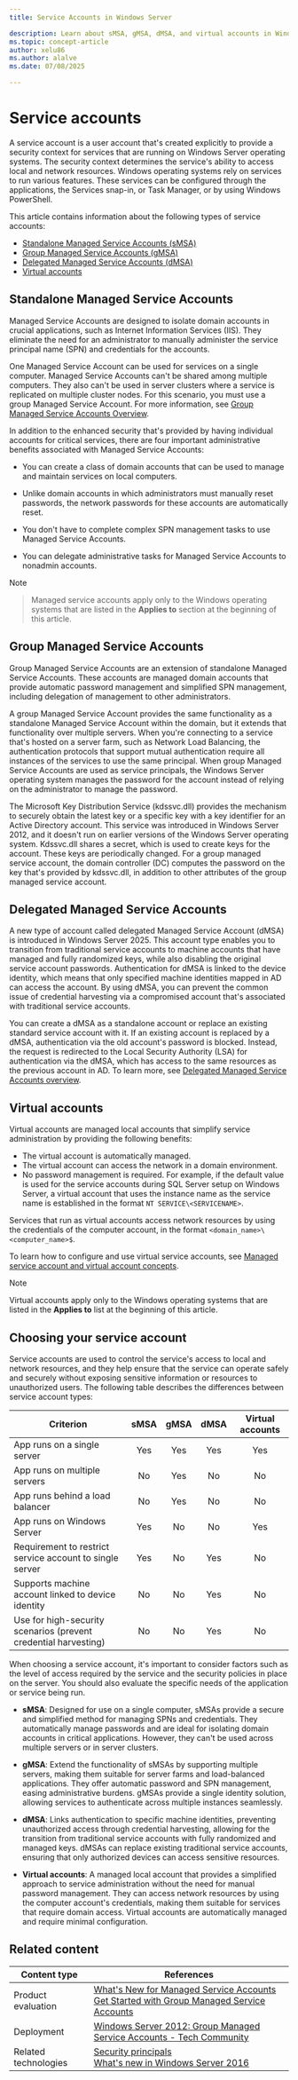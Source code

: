 ```yaml
---
title: Service Accounts in Windows Server

description: Learn about sMSA, gMSA, dMSA, and virtual accounts in Windows Server Active Directory.
ms.topic: concept-article
author: xelu86
ms.author: alalve
ms.date: 07/08/2025

---
```


# Service accounts

A service account is a user account that's created explicitly to provide a security context for services that are running on Windows Server operating systems. The security context determines the service's ability to access local and network resources. Windows operating systems rely on services to run various features. These services can be configured through the applications, the Services snap-in, or Task Manager, or by using Windows PowerShell.

This article contains information about the following types of service accounts:

- [Standalone Managed Service Accounts (sMSA)](#standalone-managed-service-accounts)
- [Group Managed Service Accounts (gMSA)](#group-managed-service-accounts)
- [Delegated Managed Service Accounts (dMSA)](#delegated-managed-service-accounts)
- [Virtual accounts](#virtual-accounts)

## Standalone Managed Service Accounts

Managed Service Accounts are designed to isolate domain accounts in crucial applications, such as Internet Information Services (IIS). They eliminate the need for an administrator to manually administer the service principal name (SPN) and credentials for the accounts.


One Managed Service Account can be used for services on a single computer. Managed Service Accounts can't be shared among multiple computers. They also can't be used in server clusters where a service is replicated on multiple cluster nodes. For this scenario, you must use a group Managed Service Account. For more information, see [Group Managed Service Accounts Overview](/previous-versions/windows/it-pro/windows-server-2012-R2-and-2012/hh831782(v=ws.11)).


In addition to the enhanced security that's provided by having individual accounts for critical services, there are four important administrative benefits associated with Managed Service Accounts:

- You can create a class of domain accounts that can be used to manage and maintain services on local computers.

- Unlike domain accounts in which administrators must manually reset passwords, the network passwords for these accounts are automatically reset.

- You don't have to complete complex SPN management tasks to use Managed Service Accounts.

- You can delegate administrative tasks for Managed Service Accounts to nonadmin accounts.

> [!NOTE]

> Managed service accounts apply only to the Windows operating systems that are listed in the **Applies to** section at the beginning of this article.


## Group Managed Service Accounts

Group Managed Service Accounts are an extension of standalone Managed Service Accounts. These accounts are managed domain accounts that provide automatic password management and simplified SPN management, including delegation of management to other administrators.

A group Managed Service Account provides the same functionality as a standalone Managed Service Account within the domain, but it extends that functionality over multiple servers. When you're connecting to a service that's hosted on a server farm, such as Network Load Balancing, the authentication protocols that support mutual authentication require all instances of the services to use the same principal. When group Managed Service Accounts are used as service principals, the Windows Server operating system manages the password for the account instead of relying on the administrator to manage the password.

 
The Microsoft Key Distribution Service (kdssvc.dll) provides the mechanism to securely obtain the latest key or a specific key with a key identifier for an Active Directory account. This service was introduced in Windows Server 2012, and it doesn't run on earlier versions of the Windows Server operating system. Kdssvc.dll shares a secret, which is used to create keys for the account. These keys are periodically changed. For a group managed service account, the domain controller (DC) computes the password on the key that's provided by kdssvc.dll, in addition to other attributes of the group managed service account.
 

## Delegated Managed Service Accounts

 
A new type of account called delegated Managed Service Account (dMSA) is introduced in Windows Server 2025. This account type enables you to transition from traditional service accounts to machine accounts that have managed and fully randomized keys, while also disabling the original service account passwords. Authentication for dMSA is linked to the device identity, which means that only specified machine identities mapped in AD can access the account. By using dMSA, you can prevent the common issue of credential harvesting via a compromised account that's associated with traditional service accounts.

You can create a dMSA as a standalone account or replace an existing standard service account with it. If an existing account is replaced by a dMSA, authentication via the old account's password is blocked. Instead, the request is redirected to the Local Security Authority (LSA) for authentication via the dMSA, which has access to the same resources as the previous account in AD. To learn more, see [Delegated Managed Service Accounts overview](/windows-server/security/delegated-managed-service-accounts/delegated-managed-service-accounts-overview).
 

## Virtual accounts

Virtual accounts are managed local accounts that simplify service administration by providing the following benefits:

- The virtual account is automatically managed.
- The virtual account can access the network in a domain environment.
- No password management is required. For example, if the default value is used for the service accounts during SQL Server setup on Windows Server, a virtual account that uses the instance name as the service name is established in the format `NT SERVICE\<SERVICENAME>`.

Services that run as virtual accounts access network resources by using the credentials of the computer account, in the format `<domain_name>\<computer_name>$`.

To learn how to configure and use virtual service accounts, see [Managed service account and virtual account concepts](/previous-versions/windows/it-pro/windows-server-2008-r2-and-2008/dd548356(v=ws.10)#managed-service-account-and-virtual-account-concepts).

> [!NOTE]
> Virtual accounts apply only to the Windows operating systems that are listed in the **Applies to** list at the beginning of this article.

## Choosing your service account

 
Service accounts are used to control the service's access to local and network resources, and they help ensure that the service can operate safely and securely without exposing sensitive information or resources to unauthorized users. The following table describes the differences between service account types:
 

| Criterion | sMSA | gMSA | dMSA | Virtual accounts |
|-|:-:|:-:|:-:|:-:|
| App runs on a single server | Yes | Yes | Yes | Yes |
| App runs on multiple servers | No | Yes | No | No |
| App runs behind a load balancer | No | Yes | No | No |
| App runs on Windows Server | Yes | No | No | Yes |
| Requirement to restrict service account to single server | Yes | No | Yes | No |
| Supports machine account linked to device identity | No | No | Yes | No |
| Use for high-security scenarios (prevent credential harvesting) | No | No | Yes | No |

When choosing a service account, it's important to consider factors such as the level of access required by the service and the security policies in place on the server. You should also evaluate the specific needs of the application or service being run.

- **sMSA**: Designed for use on a single computer, sMSAs provide a secure and simplified method for managing SPNs and credentials. They automatically manage passwords and are ideal for isolating domain accounts in critical applications. However, they can't be used across multiple servers or in server clusters.

- **gMSA**: Extend the functionality of sMSAs by supporting multiple servers, making them suitable for server farms and load-balanced applications. They offer automatic password and SPN management, easing administrative burdens. gMSAs provide a single identity solution, allowing services to authenticate across multiple instances seamlessly.

- **dMSA**: Links authentication to specific machine identities, preventing unauthorized access through credential harvesting, allowing for the transition from traditional service accounts with fully randomized and managed keys. dMSAs can replace existing traditional service accounts, ensuring that only authorized devices can access sensitive resources.

- **Virtual accounts**: A managed local account that provides a simplified approach to service administration without the need for manual password management. They can access network resources by using the computer account's credentials, making them suitable for services that require domain access. Virtual accounts are automatically managed and require minimal configuration.

## Related content

| Content type  | References  |
|---------------|-------------|
| Product evaluation | [What's New for Managed Service Accounts](/previous-versions/windows/it-pro/windows-server-2012-R2-and-2012/hh831451(v=ws.11)) <br> [Get Started with Group Managed Service Accounts](/previous-versions/windows/it-pro/windows-server-2012-R2-and-2012/jj128431(v=ws.11)) |
| Deployment | [Windows Server 2012: Group Managed Service Accounts - Tech Community](https://techcommunity.microsoft.com/t5/core-infrastructure-and-security/windows-server-2012-group-managed-service-accounts/ba-p/255910) |
| Related technologies | [Security principals](understand-security-principals.md) <br> [What's new in Windows Server 2016](/windows-server/identity/whats-new-active-directory-domain-services) |
